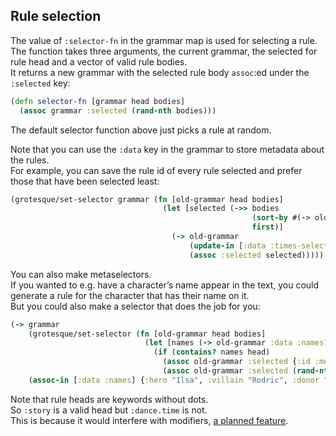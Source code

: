 ## Rule selection
The value of `:selector-fn` in the grammar map is used for selecting a rule.  
The function takes three arguments, the current grammar, the selected for rule head and a vector of valid rule bodies.  
It returns a new grammar with the selected rule body `assoc`:ed under the `:selected` key:  
```clojure
(defn selector-fn [grammar head bodies]
  (assoc grammar :selected (rand-nth bodies)))
```

The default selector function above just picks a rule at random.

Note that you can use the `:data` key in the grammar to store metadata about the rules.  
For example, you can save the rule id of every rule selected and prefer those that have been selected least:  
```clojure
(grotesque/set-selector grammar (fn [old-grammar head bodies]
                                  (let [selected (->> bodies
                                                      (sort-by #(-> old-grammar :data :times-selected ((:id %))))
                                                      first)]
                                    (-> old-grammar
                                        (update-in [:data :times-selected (:id selected)] #(if (nil? %) 1 (inc %)))
                                        (assoc :selected selected)))))
```

You can also make metaselectors.  
If you wanted to e.g. have a character’s name appear in the text, 
you could generate a rule for the character that has their name on it.  
But you could also make a selector that does the job for you:  
```clojure
(-> grammar
    (grotesque/set-selector (fn [old-grammar head bodies]
                              (let [names (-> old-grammar :data :names)]
                                (if (contains? names head)
                                  (assoc old-grammar :selected {:id :meta, :text [(get names head)]})
                                  (assoc old-grammar :selected (rand-nth bodies))))))
    (assoc-in [:data :names] {:hero "Ilsa", :villain "Rodric", :donor "Mustiff"}))
```
Note that rule heads are keywords without dots.  
So `:story` is a valid head but `:dance.time` is not.  
This is because it would interfere with modifiers, [a planned feature](future.md). 